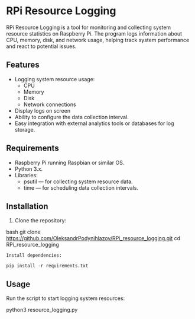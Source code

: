 # RPi Resource Logging

RPi Resource Logging is a tool for monitoring and collecting system resource statistics on Raspberry Pi. The program logs information about CPU, memory, disk, and network usage, helping track system performance and react to potential issues.

## Features

- Logging system resource usage:
  - CPU
  - Memory
  - Disk
  - Network connections
- Display logs on screen
- Ability to configure the data collection interval.
- Easy integration with external analytics tools or databases for log storage.

## Requirements

- Raspberry Pi running Raspbian or similar OS.
- Python 3.x.
- Libraries:
  - psutil — for collecting system resource data.
  - time — for scheduling data collection intervals.

## Installation

1. Clone the repository:
   

bash
   git clone https://github.com/OleksandrPodynihlazov/RPi_resource_logging.git
   cd RPi_resource_logging

    Install dependencies:

    pip install -r requirements.txt

## Usage

Run the script to start logging system resources:

python3 resource_logging.py

